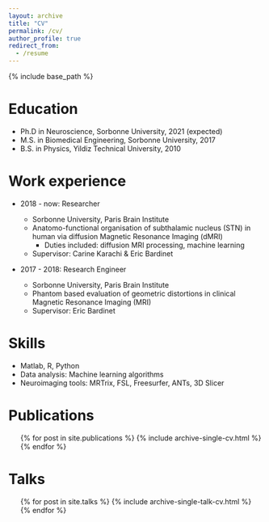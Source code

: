 ```yaml
---
layout: archive
title: "CV"
permalink: /cv/
author_profile: true
redirect_from:
  - /resume
---
```


{% include base_path %}

Education
======
* Ph.D in Neuroscience, Sorbonne University, 2021 (expected)
* M.S. in Biomedical Engineering, Sorbonne University, 2017
* B.S. in Physics, Yildiz Technical University, 2010

Work experience
======
* 2018 - now: Researcher
  * Sorbonne University, Paris Brain Institute
  * Anatomo-functional organisation of subthalamic nucleus (STN) in human via
  diffusion Magnetic Resonance Imaging (dMRI)
    * Duties included: diffusion MRI processing, machine learning
  * Supervisor: Carine Karachi & Eric Bardinet

* 2017 - 2018: Research Engineer
  * Sorbonne University, Paris Brain Institute
  * Phantom based evaluation of geometric distortions in clinical Magnetic
  Resonance Imaging (MRI)
  * Supervisor: Eric Bardinet

Skills
======
* Matlab, R, Python
* Data analysis: Machine learning algorithms
* Neuroimaging tools: MRTrix, FSL, Freesurfer, ANTs, 3D Slicer

Publications
======
  <ul>{% for post in site.publications %}
    {% include archive-single-cv.html %}
  {% endfor %}</ul>

Talks
======
  <ul>{% for post in site.talks %}
    {% include archive-single-talk-cv.html %}
  {% endfor %}</ul>
